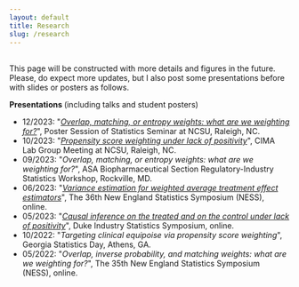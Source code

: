 ```yaml
---
layout: default
title: Research
slug: /research
---
```


<br>
This page will be constructed with more details and figures in the future. Please, do expect more updates, but I also post some presentations before with slides or posters as follows.  
<br />

<b> Presentations </b> (including talks and student posters)

<ul>
  <li> 12/2023: "<a href="https://yiliu1998.github.io/poster/OWWWF_Poster.pdf" target="_blank"><em>Overlap, matching, or entropy weights: what are we weighting for?</em></a>", Poster Session of Statistics Seminar at NCSU, Raleigh, NC. 
  </li>
  <li> 10/2023: "<a href="https://yiliu1998.github.io/slides/CIMA_Fall_2023.pdf" target="_blank"><em>Propensity score weighting under lack of positivity</em></a>", CIMA Lab Group Meeting at NCSU, Raleigh, NC. 
  </li>
  <li> 09/2023: "<em>Overlap, matching, or entropy weights: what are we weighting for?</em>", ASA Biopharmaceutical Section Regulatory-Industry Statistics Workshop, Rockville, MD.
  </li>
  <li> 06/2023: "<a href="https://yiliu1998.github.io/slides/NESS_2023_Poster.pdf" target="_blank"><em>Variance estimation for weighted average treatment effect estimators</em></a>", The 36th New England Statistics Symposium (NESS), online. 
  </li>
  <li> 05/2023: "<a href="https://yiliu1998.github.io/slides/DISS_2023_Slides.pdf" target="_blank"><em>Causal inference on the treated and on the control under lack of positivity</em></a>", Duke Industry Statistics Symposium, online. 
  </li>
  <li> 10/2022: "<em>Targeting clinical equipoise via propensity score weighting</em>", Georgia Statistics Day, Athens, GA. </li>
  <li> 05/2022: "<em>Overlap, inverse probability, and matching weights: what are we weighting for?</em>", The 35th New England Statistics Symposium (NESS), online. </li>
</ul>
